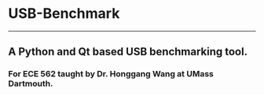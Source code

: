 # USB-Benchmark
---------------
## A Python and Qt based USB benchmarking tool.

### For ECE 562 taught by Dr. Honggang Wang at UMass Dartmouth.
